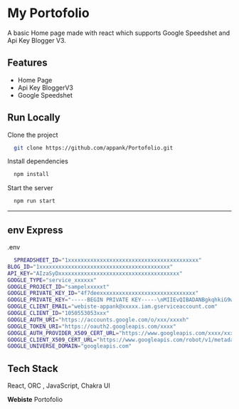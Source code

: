 
# My Portofolio

A basic Home page made with react which supports Google Speedshet and Api Key Blogger V3.


## Features

- Home Page
- Api Key BloggerV3
- Google Speedshet



## Run Locally

Clone the project

```bash
  git clone https://github.com/appank/Portofolio.git
```


Install dependencies

```bash
  npm install
```

Start the server

```bash
  npm run start
```

----------------------------------------------------------------
## env Express


.env

```bash
  SPREADSHEET_ID="1xxxxxxxxxxxxxxxxxxxxxxxxxxxxxxxxxxxxxxxxx"
BLOG_ID="1xxxxxxxxxxxxxxxxxxxxxxxxxxxxxxxxxxxxxxxxx"
API_KEY="AIzaSyDxxxxxxxxxxxxxxxxxxxxxxxxxxxxxxxxxxxxxx"
GOOGLE_TYPE="service_xxxxxx"
GOOGLE_PROJECT_ID="sampelxxxxxt"
GOOGLE_PRIVATE_KEY_ID="4f7deexxxxxxxxxxxxxxxxxxxxxxxxxxxxxx"
GOOGLE_PRIVATE_KEY="-----BEGIN PRIVATE KEY-----\nMIIEvQIBADANBgkqhkiG9w0BAQEFAAOCAQ8AMIIBCgKCAQEAx\n-----END PRIVATE KEY-----\n"
GOOGLE_CLIENT_EMAIL="webiste-appank@xxxxx.iam.gserviceaccount.com"
GOOGLE_CLIENT_ID="1050553053xxx"
GOOGLE_AUTH_URI="https://accounts.google.com/o/xxx/xxxxh"
GOOGLE_TOKEN_URI="https://oauth2.googleapis.com/xxxx"
GOOGLE_AUTH_PROVIDER_X509_CERT_URL="https://www.googleapis.com/xxxx/xxx/xxxxs"
GOOGLE_CLIENT_X509_CERT_URL="https://www.googleapis.com/robot/v1/metadata/x509/webiste-appank%40xxxxx.iam.gserviceaccount.com"
GOOGLE_UNIVERSE_DOMAIN="googleapis.com"
```


## Tech Stack

React, ORC , JavaScript, Chakra UI

**Webiste** Portofolio

